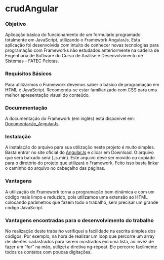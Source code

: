 # crudAngular

### Objetivo
Aplicação básica do funcionamento de um formulário programado totalmente em JavaScript, utilizando o Framework AngularJs. Esta aplicação foi desenvolvida com intuito de conhecer novas tecnologias para programação com Frameworks não estudados anteriormente na cadeira de Engenharia de Software do Curso de Análise e Desenvolvimento de Sistemas - FATEC Pelotas.

### Requisitos Básicos
Para utilizarmos o Framework devemos saber o básico de programação em HTML e JavaScript. Recomenda-se estar familiarizado com CSS para uma melhor apresentação visual do conteúdo.

### Docummentação
A documentação do Framework (em inglês) está disponível em: [Documentação_AngularJs](https://docs.angularjs.org/guide).

### Instalação
A instalação do arquivo para sua utilização neste projeto é muito simples. Basta entrar no site oficial do [AngularJs](https://angularjs.org/) e clicar em Download. O arquivo que será baixado será (.js.min). Este arquivo deve ser movido ou copiado para o diretório do projeto que utilizará o Framework. Feito isso basta linkar o caminho do arquivo no cabeçalho das páginas.

### Vantagens
A utilização do Framework torna a programação bem dinâmica e com um código mais limpo e reduzido, pois utilizamos uma extensão ao HTML colocando parâmetros que fazem todo o trabalho, sem precisar um grande código JavaScript.

### Vantagens encontradas para o desenvolvimento do trabalho
No realização deste trabalho verifiquei a facilidade na escrita simples dos códigos. Por exemplo, na hora de realizar um loop que percorre um array de clientes cadastrados para serem mostrados em uma lista, ao invéz de fazer um "for" na mão, utilizei a diretiva ng-repeat. Ele percorre facilmente todos os contatos com poucas digitações.
